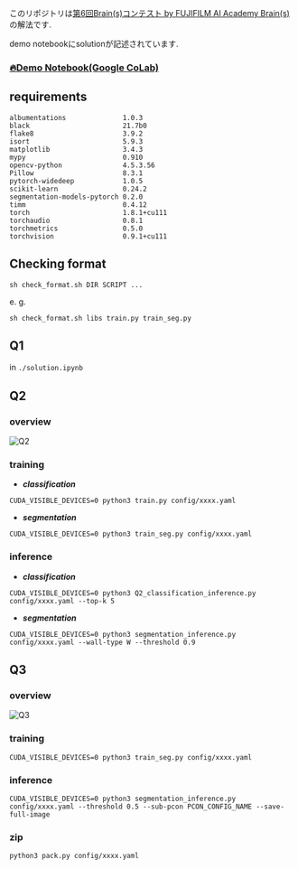 このリポジトリは[第6回Brain(s)コンテスト by FUJIFILM AI Academy Brain(s)](https://fujifilmdatasciencechallnge.mystrikingly.com/)の解法です.

demo notebookにsolutionが記述されています.

### [🔥Demo Notebook(Google CoLab)](./solution.ipynb)

## requirements
```
albumentations              1.0.3
black                       21.7b0
flake8                      3.9.2
isort                       5.9.3
matplotlib                  3.4.3
mypy                        0.910
opencv-python               4.5.3.56
Pillow                      8.3.1
pytorch-widedeep            1.0.5
scikit-learn                0.24.2
segmentation-models-pytorch 0.2.0
timm                        0.4.12
torch                       1.8.1+cu111
torchaudio                  0.8.1
torchmetrics                0.5.0
torchvision                 0.9.1+cu111
```

## Checking format
```
sh check_format.sh DIR SCRIPT ...
```
e. g.
```
sh check_format.sh libs train.py train_seg.py
```

## Q1
in ```./solution.ipynb```

## Q2
### overview
![Q2](https://user-images.githubusercontent.com/38097069/132127332-f188dfce-8ac8-4876-a10d-dbeba284f799.png)

### training

- ***classification***
```
CUDA_VISIBLE_DEVICES=0 python3 train.py config/xxxx.yaml
```

- ***segmentation***
```
CUDA_VISIBLE_DEVICES=0 python3 train_seg.py config/xxxx.yaml
```

### inference
- ***classification***
```
CUDA_VISIBLE_DEVICES=0 python3 Q2_classification_inference.py config/xxxx.yaml --top-k 5
```

- ***segmentation***
```
CUDA_VISIBLE_DEVICES=0 python3 segmentation_inference.py config/xxxx.yaml --wall-type W --threshold 0.9
```

## Q3
### overview
![Q3](https://user-images.githubusercontent.com/38097069/131364158-337cfabf-4a88-44ad-a200-433932fd66c4.png)

### training
```
CUDA_VISIBLE_DEVICES=0 python3 train_seg.py config/xxxx.yaml
```

### inference
```
CUDA_VISIBLE_DEVICES=0 python3 segmentation_inference.py config/xxxx.yaml --threshold 0.5 --sub-pcon PCON_CONFIG_NAME --save-full-image
```

### zip
```
python3 pack.py config/xxxx.yaml
```
